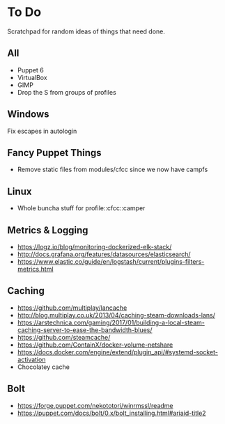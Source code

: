 To Do
=====

Scratchpad for random ideas of things that need done.

All
---
* Puppet 6
* VirtualBox
* GIMP
* Drop the S from groups of profiles

Windows
-------
Fix escapes in autologin

Fancy Puppet Things
-------------------
* Remove static files from modules/cfcc since we now have campfs

Linux
-----
* Whole buncha stuff for profile::cfcc::camper

Metrics & Logging
-----------------
* https://logz.io/blog/monitoring-dockerized-elk-stack/
* http://docs.grafana.org/features/datasources/elasticsearch/
* https://www.elastic.co/guide/en/logstash/current/plugins-filters-metrics.html

Caching
-------
* https://github.com/multiplay/lancache
* http://blog.multiplay.co.uk/2013/04/caching-steam-downloads-lans/
* https://arstechnica.com/gaming/2017/01/building-a-local-steam-caching-server-to-ease-the-bandwidth-blues/
* https://github.com/steamcache/
* https://github.com/ContainX/docker-volume-netshare
* https://docs.docker.com/engine/extend/plugin_api/#systemd-socket-activation
* Chocolatey cache

Bolt
----
* https://forge.puppet.com/nekototori/winrmssl/readme
* https://puppet.com/docs/bolt/0.x/bolt_installing.html#ariaid-title2
